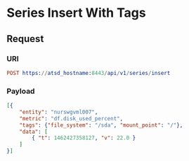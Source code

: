 #  Series Insert With Tags
## Request
### URI

```elm
POST https://atsd_hostname:8443/api/v1/series/insert
```
### Payload

```json
[{
    "entity": "nurswgvml007",
    "metric": "df.disk_used_percent",
    "tags": {"file_system": "/sda", "mount_point": "/"},
    "data": [
        { "t": 1462427358127, "v": 22.0 }
    ]
}]
```
